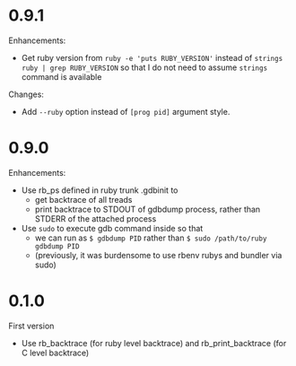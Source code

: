 # 0.9.1

Enhancements:

* Get ruby version from `ruby -e 'puts RUBY_VERSION'` instead of `strings ruby | grep RUBY_VERSION` so that I do not need to assume `strings` command is available

Changes:

* Add `--ruby` option instead of `[prog pid]` argument style.

# 0.9.0

Enhancements:

* Use rb_ps defined in ruby trunk .gdbinit to
  * get backtrace of all treads
  * print backtrace to STDOUT of gdbdump process, rather than STDERR of the attached process
* Use `sudo` to execute gdb command inside so that
  * we can run as `$ gdbdump PID` rather than `$ sudo /path/to/ruby gdbdump PID`
  * (previously, it was burdensome to use rbenv rubys and bundler via sudo)

# 0.1.0

First version

* Use rb_backtrace (for ruby level backtrace) and rb_print_backtrace (for C level backtrace)
